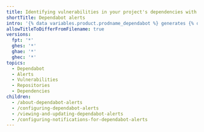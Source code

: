 ```yaml
---
title: Identifying vulnerabilities in your project's dependencies with Dependabot alerts
shortTitle: Dependabot alerts
intro: '{% data variables.product.prodname_dependabot %} generates {% data variables.product.prodname_dependabot_alerts %} when known vulnerabilities are detected in dependencies that your project uses.'
allowTitleToDifferFromFilename: true
versions:
  fpt: '*'
  ghes: '*'
  ghae: '*'
  ghec: '*'
topics:
  - Dependabot
  - Alerts
  - Vulnerabilities
  - Repositories
  - Dependencies
children:
  - /about-dependabot-alerts
  - /configuring-dependabot-alerts
  - /viewing-and-updating-dependabot-alerts
  - /configuring-notifications-for-dependabot-alerts
---
```


